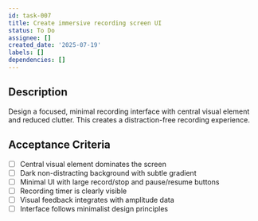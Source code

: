```yaml
---
id: task-007
title: Create immersive recording screen UI
status: To Do
assignee: []
created_date: '2025-07-19'
labels: []
dependencies: []
---
```


## Description

Design a focused, minimal recording interface with central visual element and reduced clutter. This creates a distraction-free recording experience.

## Acceptance Criteria

- [ ] Central visual element dominates the screen
- [ ] Dark non-distracting background with subtle gradient
- [ ] Minimal UI with large record/stop and pause/resume buttons
- [ ] Recording timer is clearly visible
- [ ] Visual feedback integrates with amplitude data
- [ ] Interface follows minimalist design principles
